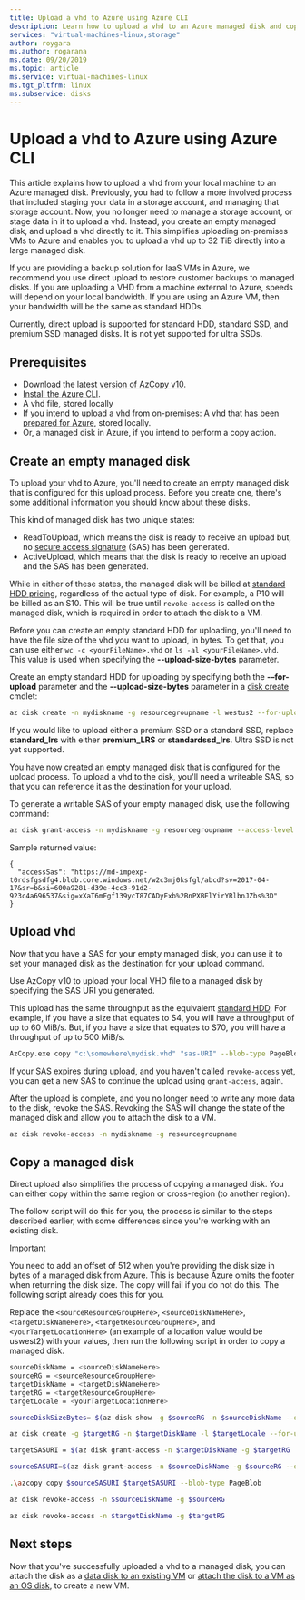 ```yaml
---
title: Upload a vhd to Azure using Azure CLI
description: Learn how to upload a vhd to an Azure managed disk and copy a managed disk across regions, using the Azure CLI.    
services: "virtual-machines-linux,storage"
author: roygara
ms.author: rogarana
ms.date: 09/20/2019
ms.topic: article
ms.service: virtual-machines-linux
ms.tgt_pltfrm: linux
ms.subservice: disks
---
```


# Upload a vhd to Azure using Azure CLI

This article explains how to upload a vhd from your local machine to an Azure managed disk. Previously, you had to follow a more involved process that included staging your data in a storage account, and managing that storage account. Now, you no longer need to manage a storage account, or stage data in it to upload a vhd. Instead, you create an empty managed disk, and upload a vhd directly to it. This simplifies uploading on-premises VMs to Azure and enables you to upload a vhd up to 32 TiB directly into a large managed disk.

If you are providing a backup solution for IaaS VMs in Azure, we recommend you use direct upload to restore customer backups to managed disks. If you are uploading a VHD from a machine external to Azure, speeds will depend on your local bandwidth. If you are using an Azure VM, then your bandwidth will be the same as standard HDDs.

Currently, direct upload is supported for standard HDD, standard SSD, and premium SSD managed disks. It is not yet supported for ultra SSDs.

## Prerequisites

- Download the latest [version of AzCopy v10](../../storage/common/storage-use-azcopy-v10.md#download-and-install-azcopy).
- [Install the Azure CLI](/cli/azure/install-azure-cli).
- A vhd file, stored locally
- If you intend to upload a vhd from on-premises: A vhd that [has been prepared for Azure](../windows/prepare-for-upload-vhd-image.md), stored locally.
- Or, a managed disk in Azure, if you intend to perform a copy action.

## Create an empty managed disk

To upload your vhd to Azure, you'll need to create an empty managed disk that is configured for this upload process. Before you create one, there's some additional information you should know about these disks.

This kind of managed disk has two unique states:

- ReadToUpload, which means the disk is ready to receive an upload but, no [secure access signature](https://docs.microsoft.com/azure/storage/common/storage-dotnet-shared-access-signature-part-1) (SAS) has been generated.
- ActiveUpload, which means that the disk is ready to receive an upload and the SAS has been generated.

While in either of these states, the managed disk will be billed at [standard HDD pricing](https://azure.microsoft.com/pricing/details/managed-disks/), regardless of the actual type of disk. For example, a P10 will be billed as an S10. This will be true until `revoke-access` is called on the managed disk, which is required in order to attach the disk to a VM.

Before you can create an empty standard HDD for uploading, you'll need to have the file size of the vhd you want to upload, in bytes. To get that, you can use either `wc -c <yourFileName>.vhd` or `ls -al <yourFileName>.vhd`. This value is used when specifying the **--upload-size-bytes** parameter.

Create an empty standard HDD for uploading by specifying both the **-–for-upload** parameter and the **--upload-size-bytes** parameter in a [disk create](/cli/azure/disk#az-disk-create) cmdlet:

```bash
az disk create -n mydiskname -g resourcegroupname -l westus2 --for-upload --upload-size-bytes 34359738880 --sku standard_lrs
```

If you would like to upload either a premium SSD or a standard SSD, replace **standard_lrs** with either **premium_LRS** or **standardssd_lrs**. Ultra SSD is not yet supported.

You have now created an empty managed disk that is configured for the upload process. To upload a vhd to the disk, you'll need a writeable SAS, so that you can reference it as the destination for your upload.

To generate a writable SAS of your empty managed disk, use the following command:

```bash
az disk grant-access -n mydiskname -g resourcegroupname --access-level Write --duration-in-seconds 86400
```

Sample returned value:

```
{
  "accessSas": "https://md-impexp-t0rdsfgsdfg4.blob.core.windows.net/w2c3mj0ksfgl/abcd?sv=2017-04-17&sr=b&si=600a9281-d39e-4cc3-91d2-923c4a696537&sig=xXaT6mFgf139ycT87CADyFxb%2BnPXBElYirYRlbnJZbs%3D"
}
```

## Upload vhd

Now that you have a SAS for your empty managed disk, you can use it to set your managed disk as the destination for your upload command.

Use AzCopy v10 to upload your local VHD file to a managed disk by specifying the SAS URI you generated.

This upload has the same throughput as the equivalent [standard HDD](disks-types.md#standard-hdd). For example, if you have a size that equates to S4, you will have a throughput of up to 60 MiB/s. But, if you have a size that equates to S70, you will have a throughput of up to 500 MiB/s.

```bash
AzCopy.exe copy "c:\somewhere\mydisk.vhd" "sas-URI" --blob-type PageBlob
```

If your SAS expires during upload, and you haven't called `revoke-access` yet, you can get a new SAS to continue the upload using `grant-access`, again.

After the upload is complete, and you no longer need to write any more data to the disk, revoke the SAS. Revoking the SAS will change the state of the managed disk and allow you to attach the disk to a VM.

```bash
az disk revoke-access -n mydiskname -g resourcegroupname
```

## Copy a managed disk

Direct upload also simplifies the process of copying a managed disk. You can either copy within the same region or cross-region (to another region).

The follow script will do this for you, the process is similar to the steps described earlier, with some differences since you're working with an existing disk.

> [!IMPORTANT]
> You need to add an offset of 512 when you're providing the disk size in bytes of a managed disk from Azure. This is because Azure omits the footer when returning the disk size. The copy will fail if you do not do this. The following script already does this for you.

Replace the `<sourceResourceGroupHere>`, `<sourceDiskNameHere>`, `<targetDiskNameHere>`, `<targetResourceGroupHere>`, and `<yourTargetLocationHere>` (an example of a location value would be uswest2) with your values, then run the following script in order to copy a managed disk.

```bash
sourceDiskName = <sourceDiskNameHere>
sourceRG = <sourceResourceGroupHere>
targetDiskName = <targetDiskNameHere>
targetRG = <targetResourceGroupHere>
targetLocale = <yourTargetLocationHere>

sourceDiskSizeBytes= $(az disk show -g $sourceRG -n $sourceDiskName --query '[uniqueId]' -o tsv)

az disk create -g $targetRG -n $targetDiskName -l $targetLocale --for-upload --upload-size-bytes $(($sourceDiskSizeBytes+512)) --sku standard_lrs

targetSASURI = $(az disk grant-access -n $targetDiskName -g $targetRG  --access-level Write --duration-in-seconds 86400 -o tsv)

sourceSASURI=$(az disk grant-access -n $sourceDiskName -g $sourceRG --duration-in-seconds 86400 --query [accessSas] -o tsv)

.\azcopy copy $sourceSASURI $targetSASURI --blob-type PageBlob

az disk revoke-access -n $sourceDiskName -g $sourceRG

az disk revoke-access -n $targetDiskName -g $targetRG
```

## Next steps

Now that you've successfully uploaded a vhd to a managed disk, you can attach the disk as a [data disk to an existing VM](add-disk.md) or [attach the disk to a VM as an OS disk](upload-vhd.md#create-the-vm), to create a new VM. 

